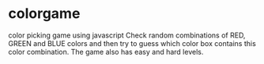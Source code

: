 # colorgame
color picking game using javascript
Check random combinations of RED, GREEN and BLUE colors and then try to guess which color box contains this color combination.
The game also has easy and hard levels.

